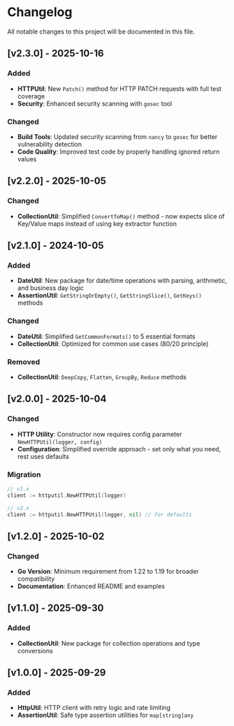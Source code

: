 # Changelog

All notable changes to this project will be documented in this file.

## [v2.3.0] - 2025-10-16

### Added
- **HTTPUtil**: New `Patch()` method for HTTP PATCH requests with full test coverage
- **Security**: Enhanced security scanning with `gosec` tool

### Changed
- **Build Tools**: Updated security scanning from `nancy` to `gosec` for better vulnerability detection
- **Code Quality**: Improved test code by properly handling ignored return values

## [v2.2.0] - 2025-10-05

### Changed
- **CollectionUtil**: Simplified `ConvertToMap()` method - now expects slice of Key/Value maps instead of using key extractor function

## [v2.1.0] - 2024-10-05

### Added
- **DateUtil**: New package for date/time operations with parsing, arithmetic, and business day logic
- **AssertionUtil**: `GetStringOrEmpty()`, `GetStringSlice()`, `GetKeys()` methods

### Changed  
- **DateUtil**: Simplified `GetCommonFormats()` to 5 essential formats
- **CollectionUtil**: Optimized for common use cases (80/20 principle)

### Removed
- **CollectionUtil**: `DeepCopy`, `Flatten`, `GroupBy`, `Reduce` methods

## [v2.0.0] - 2025-10-04

### Changed
- **HTTP Utility**: Constructor now requires config parameter `NewHTTPUtil(logger, config)`
- **Configuration**: Simplified override approach - set only what you need, rest uses defaults

### Migration
```go
// v1.x
client := httputil.NewHTTPUtil(logger)

// v2.x
client := httputil.NewHTTPUtil(logger, nil) // for defaults
```

## [v1.2.0] - 2025-10-02

### Changed
- **Go Version**: Minimum requirement from 1.22 to 1.19 for broader compatibility
- **Documentation**: Enhanced README and examples

## [v1.1.0] - 2025-09-30

### Added
- **CollectionUtil**: New package for collection operations and type conversions

## [v1.0.0] - 2025-09-29

### Added
- **HttpUtil**: HTTP client with retry logic and rate limiting
- **AssertionUtil**: Safe type assertion utilities for `map[string]any`